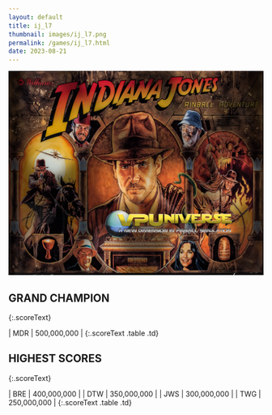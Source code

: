 ```yaml
---
layout: default
title: ij_l7
thumbnail: images/ij_l7.png
permalink: /games/ij_l7.html
date: 2023-08-21
---
```


<img src="../images/ij_l7.png" class="gameThumbnail img-fluid mx-auto align-middle"></a>
## GRAND CHAMPION
{:.scoreText}

| MDR | 500,000,000 | 
{:.scoreText .table .td}

## HIGHEST SCORES
{:.scoreText}

| BRE | 400,000,000 | 
| DTW | 350,000,000 | 
| JWS | 300,000,000 | 
| TWG | 250,000,000 | 
{:.scoreText .table .td}
